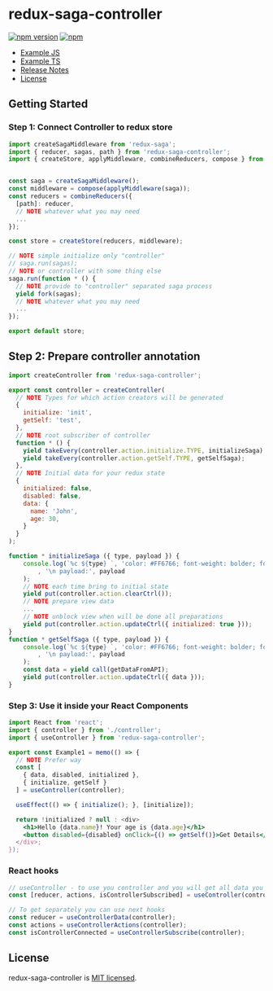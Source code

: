 # redux-saga-controller

[![npm version](https://img.shields.io/npm/v/redux-saga-controller.svg)](https://www.npmjs.com/package/redux-saga-controller)
[![npm](https://img.shields.io/npm/dm/redux-saga-controller.svg)](https://www.npmjs.com/package/redux-saga-controller)

- [Example JS](./tree/master/app-example-js)
- [Example TS](./tree/master/example-ts)
- [Release Notes](./releases)
- [License](#license)

## Getting Started

### Step 1: Connect Controller to redux store

```js
import createSagaMiddleware from 'redux-saga';
import { reducer, sagas, path } from 'redux-saga-controller';
import { createStore, applyMiddleware, combineReducers, compose } from 'redux';


const saga = createSagaMiddleware();
const middleware = compose(applyMiddleware(saga));
const reducers = combineReducers({
  [path]: reducer,
  // NOTE whatever what you may need
  ...
});

const store = createStore(reducers, middleware);

// NOTE simple initialize only "controller"
// saga.run(sagas);
// NOTE or controller with some thing else
saga.run(function * () {
  // NOTE provide to "controller" separated saga process
  yield fork(sagas);
  // NOTE whatever what you may need
  ...
});

export default store;
```

## Step 2: Prepare controller annotation

```js
import createController from 'redux-saga-controller';

export const controller = createController(
  // NOTE Types for which action creators will be generated
  {
    initialize: 'init',
    getSelf: 'test',
  },
  // NOTE root subscriber of controller 
  function * () {
    yield takeEvery(controller.action.initialize.TYPE, initializeSaga);
    yield takeEvery(controller.action.getSelf.TYPE, getSelfSaga);
  },
  // NOTE Initial data for your redux state
  {
    initialized: false,
    disabled: false,
    data: {
      name: 'John',
      age: 30,
    }
  }
);

function * initializeSaga ({ type, payload }) {
    console.log(`%c ${type} `, 'color: #FF6766; font-weight: bolder; font-size: 12px;'
        , '\n payload:', payload
    );
    // NOTE each time bring to initial state
    yield put(controller.action.clearCtrl());
    // NOTE prepare view data
    ...
    // NOTE unblock view when will be done all preparations
    yield put(controller.action.updateCtrl({ initialized: true }));
}
function * getSelfSaga ({ type, payload }) {
    console.log(`%c ${type} `, 'color: #FF6766; font-weight: bolder; font-size: 12px;'
        , '\n payload:', payload
    );
    const data = yield call(getDataFromAPI);
    yield put(controller.action.updateCtrl({ data }));
}
```

### Step 3: Use it inside your React Components

```jsx harmony
import React from 'react';
import { controller } from './controller';
import { useController } from 'redux-saga-controller';

export const Example1 = memo(() => {
  // NOTE Prefer way
  const [
    { data, disabled, initialized },
    { initialize, getSelf }
  ] = useController(controller);

  useEffect(() => { initialize(); }, [initialize]);

  return !initialized ? null : <div>
    <h1>Hello {data.name}! Your age is {data.age}</h1>
    <button disabled={disabled} onClick={() => getSelf()}>Get Details</button>
  </div>;
});
```

### React hooks 

```js
// useController - to use you controller and you will get all data you need
const [reducer, actions, isControllerSubscribed] = useController(controller);

// To get separately you can use next hooks
const reducer = useControllerData(controller);
const actions = useControllerActions(controller);
const isControllerConnected = useControllerSubscribe(controller);
```

## License

redux-saga-controller is [MIT licensed](./LICENSE).


